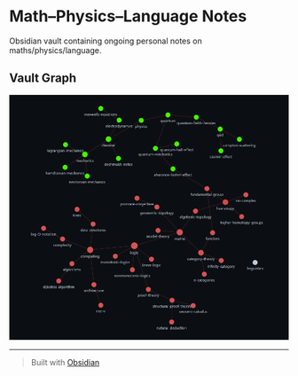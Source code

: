# Math–Physics–Language Notes

Obsidian vault containing ongoing personal notes on maths/physics/language.  

## Vault Graph

![Vault Graph](vault_screenshot.png)

---
> Built with [Obsidian](https://obsidian.md)
